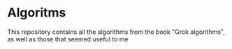 # Algoritms
This repository contains all the algorithms from the book "Grok algorithms", as well as those that seemed useful to me
